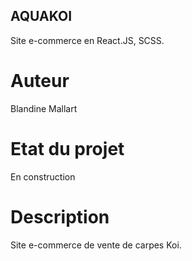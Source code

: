 ## AQUAKOI
Site e-commerce en React.JS, SCSS.

# Auteur
Blandine Mallart

# Etat du projet
En construction

# Description
Site e-commerce de vente de carpes Koi.
